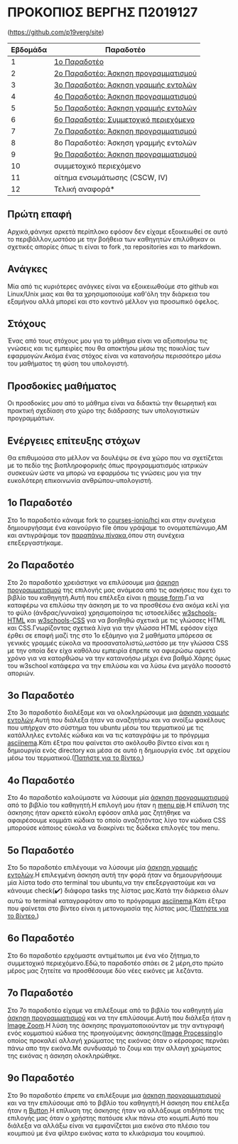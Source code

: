 # ΠΡΟΚΟΠΙΟΣ ΒΕΡΓΗΣ Π2019127
(https://github.com/p19verg/site)

| Εβδομάδα | Παραδοτέο |
| --- | --- |
| 1 |[1ο Παραδοτέο](https://github.com/p19verg/hci/blob/%CE%A02019127/projects/2019127/README.md#1%CE%BF-%CF%80%CE%B1%CF%81%CE%B1%CE%B4%CE%BF%CF%84%CE%AD%CE%BF)
| 2 | [2ο Παραδοτέο: Άσκηση προγραμματισμού](https://github.com/p19verg/hci/blob/%CE%A02019127/projects/2019127/README.md#2%CE%BF-%CF%80%CE%B1%CF%81%CE%B1%CE%B4%CE%BF%CF%84%CE%AD%CE%BF)
| 3 | [3ο Παραδοτέο: Άσκηση γραμμής εντολών](https://github.com/p19verg/hci/blob/%CE%A02019127/projects/2019127/README.md#3%CE%BF-%CF%80%CE%B1%CF%81%CE%B1%CE%B4%CE%BF%CF%84%CE%AD%CE%BF) 
| 4 | [4ο Παραδοτέο: Άσκηση προγραμματισμού](https://github.com/p19verg/hci/blob/%CE%A02019127/projects/2019127/README.md#4%CE%BF-%CF%80%CE%B1%CF%81%CE%B1%CE%B4%CE%BF%CF%84%CE%AD%CE%BF)
| 5 | [5ο Παραδοτέο: Άσκηση γραμμής εντολών](https://github.com/p19verg/hci/blob/%CE%A02019127/projects/2019127/README.md#5%CE%BF-%CF%80%CE%B1%CF%81%CE%B1%CE%B4%CE%BF%CF%84%CE%AD%CE%BF)
| 6 | [6ο Παραδοτέο: Συμμετοχικό περιεχόμενο](https://github.com/p19verg/hci/blob/%CE%A02019127/projects/2019127/README.md#6%CE%BF-%CF%80%CE%B1%CF%81%CE%B1%CE%B4%CE%BF%CF%84%CE%AD%CE%BF)
| 7 | [7ο Παραδοτέο: Άσκηση προγραμματισμού](https://github.com/p19verg/hci/blob/%CE%A02019127/projects/2019127/README.md#7%CE%BF-%CF%80%CE%B1%CF%81%CE%B1%CE%B4%CE%BF%CF%84%CE%AD%CE%BF)
| 8 | 8ο Παραδοτέο: Άσκηση γραμμής εντολών  |
| 9 | [9ο Παραδοτέο: Άσκηση προγραμματισμού](https://github.com/p19verg/hci/blob/%CE%A02019127/projects/2019127/README.md#9%CE%BF-%CF%80%CE%B1%CF%81%CE%B1%CE%B4%CE%BF%CF%84%CE%AD%CE%BF)
| 10 | συμμετοχικό περιεχόμενο |
| 11 | αίτημα ενσωμάτωσης (CSCW, IV) |
| 12 | Τελική αναφορά* |


## Πρώτη επαφή
Αρχικά,φάνηκε αρκετά περίπλοκο εφόσον δεν είχαμε εξοικειωθεί σε αυτό το περιβάλλον,ωστόσο με την βοήθεια των καθηγητών επιλύθηκαν οι σχετικές απορίες όπως τι είναι το fork ,τα repositories και το markdown.

## Ανάγκες
Μία από τις κυριότερες ανάγκες είναι να εξοικειωθούμε στο github και Linux/Unix μιας και θα τα χρησιμοποιούμε καθ'όλη την διάρκεια του εξαμήνου αλλά μπορεί και στο κοντινό μέλλον για προσωπικό όφελος.

## Στόχους
Ένας από τους στόχους μου για το μάθημα είναι να αξιοποιήσω τις γνώσεις και τις εμπειρίες που θα αποκτήσω μέσω της ποικιλίας των εφαρμογών.Ακόμα ένας στόχος είναι να κατανοήσω περισσότερο μέσω του μαθήματος τη φύση του υπολογιστή. 

## Πρoσδοκίες μαθήματος
Οι προσδοκίες μου από το μάθημα είναι να διδακτώ την θεωρητική και πρακτική σχεδίαση στο χώρο της διάδρασης των υπολογιστικών προγραμμάτων.

## Ενέργειες επίτευξης στόχων
Θα επιθυμούσα στο μέλλον να δουλέψω σε ένα χώρο που να σχετίζεται με το πεδίο της βιοπληροφορικής όπως προγραμματισμός ιατρικών συσκευών ώστε να μπορώ να εφαρμόσω τις γνώσεις μου για την ευκολότερη επικοινωνία ανθρώπου-υπολογιστή.

## 1ο Παραδοτέο
Στο 1ο παραδοτέο κάναμε fork το [courses-ionio/hci](https://github.com/courses-ionio/hci) και στην συνέχεια δημιουργήσαμε ένα καινούργιο file όπου γράψαμε το ονοματεπώνυμο,ΑΜ και αντιγράψαμε τον [παραπάνω πίνακα](https://github.com/p19verg/hci/blob/%CE%A02019127/projects/2019127/README.md#%CF%80%CF%81%CE%BF%CE%BA%CE%BF%CF%80%CE%B9%CE%BF%CF%83-%CE%B2%CE%B5%CF%81%CE%B3%CE%B7%CF%83-%CF%802019127),όπου στη συνέχεια επεξεργαστήκαμε.

## 2ο Παραδοτέο
Στο 2ο παραδοτέο χρειάστηκε να επιλύσουμε μια [άσκηση προγραμματισμού](https://pibook.epidro.me/remix/) της επιλογής μας ανάμεσα από τις ασκήσεις που έχει το βιβλίο του καθηγητή.Αυτή που επέλεξα είναι η [mouse form](https://github.com/p19verg/site/blob/master/_remix/mouse-form.md).Για να καταφέρω να επιλύσω την άσκηση με το να προσθέσω ένα ακόμα κελί για το φύλο (άνδρας/γυναίκα) χρησιμοποίησα τις ιστοσελίδες [w3schools-HTML](https://www.w3schools.com/html/default.asp) και [w3schools-CSS](https://www.w3schools.com/css/) για να βοηθηθώ σχετικά με τις γλώσσες HTML και CSS.Γνωρίζοντας σχετικά λίγα για την γλώσσα HTML εφόσον είχα έρθει σε επαφή μαζί της στο 1ο εξάμηνο για 2 μαθήματα μπόρεσα σε γενικές γραμμές εύκολα να προσανατολιστώ,ωστόσο με την γλώσσα CSS με την οποία δεν είχα καθόλου εμπειρία έπρεπε να αφιερώσω αρκετό χρόνο για να κατορθώσω να την κατανοήσω μέχρι ένα βαθμό.Χάρης όμως του w3school κατάφερα να την επιλύσω και να λύσω ένα μεγάλο ποσοστό αποριών.

## 3ο Παραδοτέο
Στο 3ο παραδοτέο διαλέξαμε και να ολοκληρώσουμε μια [άσκηση γραμμής εντολών](https://github.com/epidrome/dokey).Αυτή που διάλεξα ήταν να αναζητήσω και να ανοίξω φακέλους που υπήρχαν στο σύστημα του ubuntu μέσω του τερματικού με τις κατάλληλες εντολές κώδικα και να τις καταγράψω με το πρόγρμμα [asciinema](https://asciinema.org/).Κάτι έξτρα που φαίνεται στο ακόλουθο βίντεο είναι και η δημιουργία ενός directory και μέσα σε αυτό η δημιουργία ενός .txt αρχείου μέσω του τερματικού.([Πατήστε για το βίντεο.](https://asciinema.org/a/368904))

## 4ο Παραδοτέο
Στο 4ο παραδοτέο καλούμαστε να λύσουμε μία [άσκηση προγραμματισμού](https://pibook.epidro.me/remix/) από το βιβλίο του καθηγητή.Η επιλογή μου ήταν η [menu pie](https://github.com/p19verg/site/blob/master/_remix/menu-pie.md).Η επίλυση της άσκησης ήταν αρκετά εύκολη εφόσον απλά μας ζητήθηκε να αφαιρέσουμε κομμάτι κώδικα το οποίο αναζητόντας λίγο τον κώδικα CSS μπορούσε κάποιος εύκολα να διακρίνει τις δώδεκα επιλογές του menu.

## 5ο Παραδοτέο
Στο 5ο παραδοτέο επιλέγουμε να λύσουμε μία [άσκηση γραμμής εντολών](https://github.com/epidrome/dokey).Η επιλεγμένη άσκηση αυτή την φορά ήταν να δημιουργήσουμε μία λίστα todo στο terminal του ubuntu,να την επεξεργαστούμε και να κάνουμε check(✔️) διάφορα tasks της λίστας μας.Κατά την διάρκεια όλων αυτώ το terminal καταγραφόταν απο το πρόγραμμα [asciinema](https://asciinema.org/).Κάτι έξτρα που φαίνεται στο βίντεο είναι η μετονομασία της λίστας μας.([Πατήστε για το βίντεο.](https://asciinema.org/a/370245))

## 6ο Παραδοτέο
Στο 6ο παραδοτέο ερχόμαστε αντιμέτωποι με ένα νέο ζήτημα,το συμμετοχικό περιεχόμενο.Εδώ,το παραδοτέο σπάει σε 2 μέρη,στο πρώτο μέρος μας ζητείτε να προσθέσουμε δύο νέες εικόνες με λεζάντα.

## 7ο Παραδοτέο
Στο 7ο παραδοτέο είχαμε να επιλέξουμε από το βιβλίο του καθηγητή μία [άσκηση προγραμματισμού](https://pibook.epidro.me/remix/) και να την επιλύσουμε.Αυτή που διάλεξα ήταν η [Image Zoom](https://github.com/p19verg/site/blob/master/_remix/image-zoom.md).Η λύση της άσκησης πραγματοποιούνταν με την αντιγραφή ενός κομματιού κώδικα της προηγούμενης άσκησης([Image Processing](https://pibook.epidro.me/remix/image-filter/))ο οποίος προκαλεί αλλαγή χρώματος της εικόνας όταν ο κέρσορας περνάει πάνω απο την εικόνα.Με συνδυασμό το ζουμ και την αλλαγή χρώματος της εικόνας η άσκηση ολοκληρώθηκε.

## 9ο Παραδοτέο
Στο 9ο παραδοτέο έπρεπε να επιλέξουμε μια [άσκηση προγραμματισμού](https://pibook.epidro.me/remix/) και να την επιλύσουμε από το βιβλίο του καθηγητή.Η άσκηση που επέλεξα ήταν η [Button](https://github.com/p19verg/site/blob/master/_remix/button.md).Η επίλυση της άσκησης ήταν να αλλάξουμε οτιδήποτε της επιλογής μας όταν ο χρήστης πατόυσε κλικ πάνω στο κουμπί.Αυτό που διάλεξα να αλλάξω είναι να εμφανίζεται μια εικόνα στο πλέσιο του κουμπιού με ένα φίλτρο εικόνας κατα το κλικάρισμα του κουμπιού.

